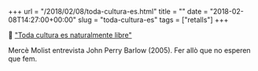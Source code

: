 +++
url = "/2018/02/08/toda-cultura-es.html"
title = ""
date = "2018-02-08T14:27:00+00:00"
slug = "toda-cultura-es"
tags = ["retalls"]
+++

📎 ["Toda cultura es naturalmente libre"](https://elpais.com/diario/2005/09/15/ciberpais/1126749743_850215.html)

Mercè Molist entrevista John Perry Barlow (2005). Fer allò que no esperen que fem. 

